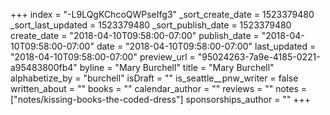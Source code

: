 +++
index = "-L9LQgKChcoQWPseIfg3"
_sort_create_date = 1523379480
_sort_last_updated = 1523379480
_sort_publish_date = 1523379480
create_date = "2018-04-10T09:58:00-07:00"
publish_date = "2018-04-10T09:58:00-07:00"
date = "2018-04-10T09:58:00-07:00"
last_updated = "2018-04-10T09:58:00-07:00"
preview_url = "95024263-7a9e-4185-0221-a95483800fb4"
byline = "Mary Burchell"
title = "Mary Burchell"
alphabetize_by = "burchell"
isDraft = ""
is_seattle__pnw_writer = false
written_about = ""
books = ""
calendar_author = ""
reviews = ""
notes = ["notes/kissing-books-the-coded-dress"]
sponsorships_author = ""
+++

